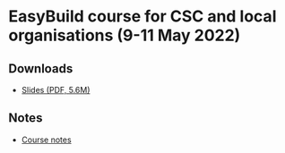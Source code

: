 # EasyBuild course for CSC and local organisations (9-11 May 2022)

## Downloads

-   [Slides (PDF, 5.6M)](https://462000265.lumidata.eu/easybuild-csc-20220509/files/EasyBuild-tutorial-CSC-22.pdf)

## Notes

-   [Course notes](https://lumi-supercomputer.github.io/easybuild-tutorial/2022-CSC_and_LO/)
